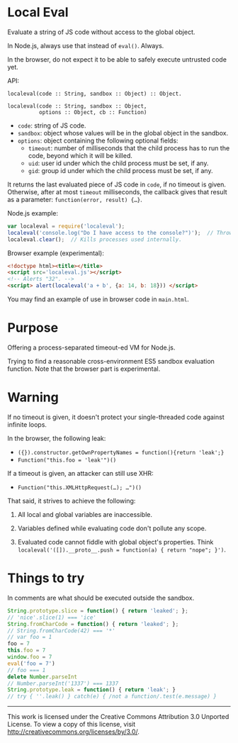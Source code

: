 # Local Eval

Evaluate a string of JS code without access to the global object.

In Node.js, always use that instead of `eval()`. Always.

In the browser, do not expect it to be able to safely execute untrusted code
yet.

API:

    localeval(code :: String, sandbox :: Object) :: Object.

    localeval(code :: String, sandbox :: Object,
              options :: Object, cb :: Function)

- `code`: string of JS code.
- `sandbox`: object whose values will be in the global object in the sandbox.
- `options`: object containing the following optional fields:
  - `timeout`: number of milliseconds that the child process has to run the
     code, beyond which it will be killed.
  - `uid`: user id under which the child process must be set, if any.
  - `gid`: group id under which the child process must be set, if any.

It returns the last evaluated piece of JS code in `code`, if no timeout is
given. Otherwise, after at most `timeout` milliseconds, the callback gives that
result as a parameter: `function(error, result) {…}`.

Node.js example:

```javascript
var localeval = require('localeval');
localeval('console.log("Do I have access to the console?")');  // Throws.
localeval.clear();  // Kills processes used internally.
```

Browser example (experimental):

```html
<!doctype html><title></title>
<script src='localeval.js'></script>
<!-- Alerts "32". -->
<script> alert(localeval('a + b', {a: 14, b: 18})) </script>
```

You may find an example of use in browser code in `main.html`.

# Purpose

Offering a process-separated timeout-ed VM for Node.js.

Trying to find a reasonable cross-environment ES5 sandbox evaluation function.
Note that the browser part is experimental.

# Warning

If no timeout is given, it doesn't protect your single-threaded code against
infinite loops.

In the browser, the following leak:

- `({}).constructor.getOwnPropertyNames = function(){return 'leak';}`
- `Function("this.foo = 'leak'")()`

If a timeout is given, an attacker can still use XHR:

- `Function("this.XMLHttpRequest(…); …")()`

That said, it strives to achieve the following:

1. All local and global variables are inaccessible.

2. Variables defined while evaluating code don't pollute any scope.

3. Evaluated code cannot fiddle with global object's properties.
   Think
   `localeval('([]).__proto__.push = function(a) { return "nope"; }')`.

# Things to try

In comments are what should be executed outside the sandbox.

```js
String.prototype.slice = function() { return 'leaked'; };
// 'nice'.slice(1) === 'ice'
String.fromCharCode = function() { return 'leaked'; };
// String.fromCharCode(42) === '*'
// var foo = 1
foo = 7
this.foo = 7
window.foo = 7
eval('foo = 7')
// foo === 1
delete Number.parseInt
// Number.parseInt('1337') === 1337
String.prototype.leak = function() { return 'leak'; }
// try { ''.leak() } catch(e) { /not a function/.test(e.message) }
```

---

This work is licensed under the Creative Commons Attribution 3.0 Unported
License. To view a copy of this license, visit
<http://creativecommons.org/licenses/by/3.0/>.
